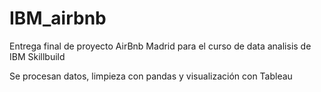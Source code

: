 # IBM_airbnb

Entrega final de proyecto AirBnb Madrid para el curso de data analisis de IBM Skillbuild

Se procesan datos, limpieza con pandas y visualización con Tableau